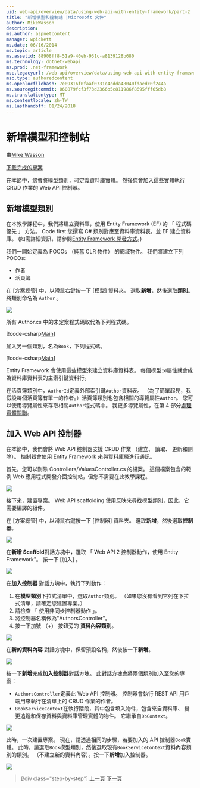 ```yaml
---
uid: web-api/overview/data/using-web-api-with-entity-framework/part-2
title: "新增模型和控制站 |Microsoft 文件"
author: MikeWasson
description: 
ms.author: aspnetcontent
manager: wpickett
ms.date: 06/16/2014
ms.topic: article
ms.assetid: 88908ff8-51a9-40eb-931c-a8139128b680
ms.technology: dotnet-webapi
ms.prod: .net-framework
msc.legacyurl: /web-api/overview/data/using-web-api-with-entity-framework/part-2
msc.type: authoredcontent
ms.openlocfilehash: 7e09316f0faaf0731e4cdda48040fdaedc0f244a
ms.sourcegitcommit: 060879fcf3f73d2366b5c811986f8695fff65db8
ms.translationtype: MT
ms.contentlocale: zh-TW
ms.lasthandoff: 01/24/2018
---
```

<a name="add-models-and-controllers"></a>新增模型和控制站
====================
由[Mike Wasson](https://github.com/MikeWasson)

[下載完成的專案](https://github.com/MikeWasson/BookService)

在本節中，您會將模型類別，可定義資料庫實體。 然後您會加入這些實體執行 CRUD 作業的 Web API 控制器。

## <a name="add-model-classes"></a>新增模型類別

在本教學課程中，我們將建立資料庫，使用 Entity Framework (EF) 的 「 程式碼優先 」 方法。 Code first 您撰寫 C# 類別對應至資料庫資料表，並 EF 建立資料庫。 (如需詳細資訊，請參閱[Entity Framework 開發方式](https://msdn.microsoft.com/library/ms178359%28v=vs.110%29.aspx#dbfmfcf)。)

我們一開始定義為 POCOs （純舊 CLR 物件） 的網域物件。 我們將建立下列 POCOs:

- 作者
- 活頁簿

在 [方案總管] 中，以滑鼠右鍵按一下 [模型] 資料夾。 選取**新增**，然後選取**類別**。 將類別命名為 `Author` 。

![](part-2/_static/image1.png)

所有 Author.cs 中的未定案程式碼取代為下列程式碼。

[!code-csharp[Main](part-2/samples/sample1.cs)]

加入另一個類別，名為`Book`，下列程式碼。

[!code-csharp[Main](part-2/samples/sample2.cs)]

Entity Framework 會使用這些模型來建立資料庫資料表。 每個模型`Id`屬性就會成為資料庫資料表的主索引鍵資料行。

在活頁簿類別中，`AuthorId`定義外部索引鍵`Author`資料表。 （為了簡單起見，我假設每個活頁簿有單一的作者。）活頁簿類別也包含相關的導覽屬性`Author`。 您可以使用導覽屬性來存取相關`Author`程式碼中。 我更多導覽屬性，在第 4 部分[處理實體關聯](part-4.md)。

## <a name="add-web-api-controllers"></a>加入 Web API 控制器

在本節中，我們會將 Web API 控制器支援 CRUD 作業 （建立、 讀取、 更新和刪除）。 控制器會使用 Entity Framework 來與資料庫層進行通訊。

首先，您可以刪除 Controllers/ValuesController.cs 的檔案。 這個檔案包含的範例 Web 應用程式開發介面控制站，但您不需要在此教學課程。

![](part-2/_static/image2.png)

接下來，建置專案。 Web API scaffolding 使用反映來尋找模型類別，因此，它需要編譯的組件。

在 [方案總管] 中，以滑鼠右鍵按一下 [控制器] 資料夾。 選取**新增**，然後選取**控制器**。

![](part-2/_static/image3.png)

在**新增 Scaffold**對話方塊中，選取 「 Web API 2 控制器動作，使用 Entity Framework"。 按一下 [加入] 。

![](part-2/_static/image4.png)

在**加入控制器** 對話方塊中，執行下列動作：

1. 在**模型類別**下拉式清單中，選取`Author`類別。 （如果您沒有看到它列在下拉式清單，請確定您建置專案。）
2. 請檢查 「 使用非同步控制器動作 」。
3. 將控制器名稱做為&quot;AuthorsController&quot;。
4. 按一下加號 （+） 按鈕旁的 **資料內容類別**。

![](part-2/_static/image5.png)

在**新的資料內容** 對話方塊中，保留預設名稱，然後按一下**新增**。

![](part-2/_static/image6.png)

按一下**新增**完成**加入控制器**對話方塊。 此對話方塊會將兩個類別加入至您的專案：

- `AuthorsController`定義此 Web API 控制器。 控制器會執行 REST API 用戶端用來執行在清單上的 CRUD 作業的作者。
- `BookServiceContext`在執行階段，其中包含填入物件，包含來自資料庫、 變更追蹤和保存資料與資料庫管理實體的物件。 它繼承自`DbContext`。

![](part-2/_static/image7.png)

此時，一次建置專案。 現在，請透過相同的步驟，若要加入的 API 控制器`Book`實體。 此時，請選取`Book`模型類別，然後選取現有`BookServiceContext`資料內容類別的類別。 （不建立新的資料內容）。按一下**新增**加入控制器。

![](part-2/_static/image8.png)

>[!div class="step-by-step"]
[上一頁](part-1.md)
[下一頁](part-3.md)
